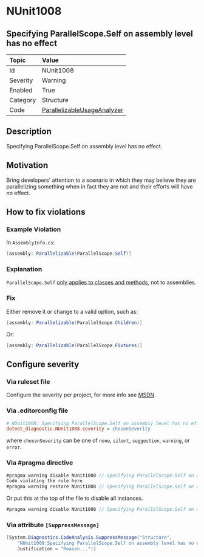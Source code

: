 # NUnit1008

## Specifying ParallelScope.Self on assembly level has no effect

| Topic    | Value
| :--      | :--
| Id       | NUnit1008
| Severity | Warning
| Enabled  | True
| Category | Structure
| Code     | [ParallelizableUsageAnalyzer](https://github.com/nunit/nunit.analyzers/blob/4.4.0/src/nunit.analyzers/ParallelizableUsage/ParallelizableUsageAnalyzer.cs)

## Description

Specifying ParallelScope.Self on assembly level has no effect.

## Motivation

Bring developers' attention to a scenario in which they may believe they are parallelizing something when in fact they
are not and their efforts will have no effect.

## How to fix violations

### Example Violation

In `AssemblyInfo.cs`:

```csharp
[assembly: Parallelizable(ParallelScope.Self)]
```

### Explanation

`ParallelScope.Self` [only applies to classes and methods](xref:parallelizableattribute),
not to assemblies.

### Fix

Either remove it or change to a valid option, such as:

```csharp
[assembly: Parallelizable(ParallelScope.Children)]
```

Or:

```csharp
[assembly: Parallelizable(ParallelScope.Fixtures)]
```

<!-- start generated config severity -->
## Configure severity

### Via ruleset file

Configure the severity per project, for more info see
[MSDN](https://learn.microsoft.com/en-us/visualstudio/code-quality/using-rule-sets-to-group-code-analysis-rules?view=vs-2022).

### Via .editorconfig file

```ini
# NUnit1008: Specifying ParallelScope.Self on assembly level has no effect
dotnet_diagnostic.NUnit1008.severity = chosenSeverity
```

where `chosenSeverity` can be one of `none`, `silent`, `suggestion`, `warning`, or `error`.

### Via #pragma directive

```csharp
#pragma warning disable NUnit1008 // Specifying ParallelScope.Self on assembly level has no effect
Code violating the rule here
#pragma warning restore NUnit1008 // Specifying ParallelScope.Self on assembly level has no effect
```

Or put this at the top of the file to disable all instances.

```csharp
#pragma warning disable NUnit1008 // Specifying ParallelScope.Self on assembly level has no effect
```

### Via attribute `[SuppressMessage]`

```csharp
[System.Diagnostics.CodeAnalysis.SuppressMessage("Structure",
    "NUnit1008:Specifying ParallelScope.Self on assembly level has no effect",
    Justification = "Reason...")]
```
<!-- end generated config severity -->
